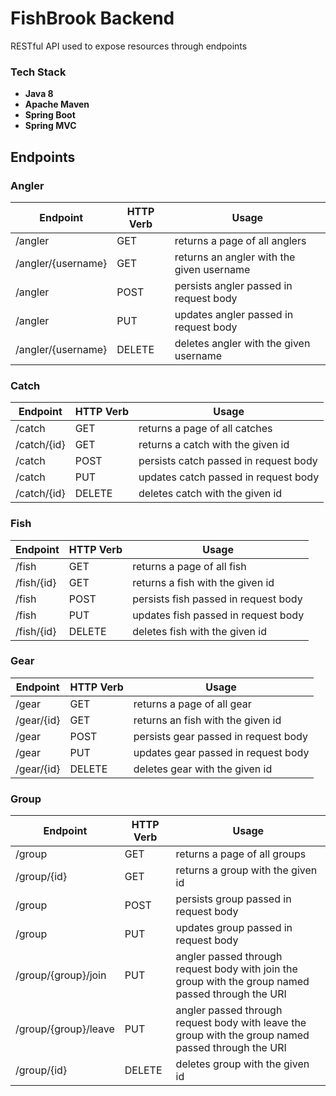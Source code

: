 # FishBrook Backend
RESTful API used to expose resources through endpoints

### Tech Stack
* __Java 8__
* __Apache Maven__
* __Spring Boot__
* __Spring MVC__

## Endpoints

### Angler
| Endpoint | HTTP Verb | Usage |
| --------- | ----------- | ----- |
| /angler    | GET | returns a page of all anglers  |
| /angler/{username}      | GET  | returns an angler with the given username  |
| /angler    | POST  | persists angler passed in request body |
| /angler    | PUT |  updates angler passed in request body  |
| /angler/{username}    | DELETE |  deletes angler with the given username  |

### Catch
| Endpoint | HTTP Verb | Usage |
| --------- | ----------- | ----- |
| /catch    | GET | returns a page of all catches  |
| /catch/{id}      | GET  | returns a catch with the given id  |
| /catch    | POST  | persists catch passed in request body |
| /catch    | PUT |  updates catch passed in request body  |
| /catch/{id}    | DELETE |  deletes catch with the given id  |

### Fish
| Endpoint | HTTP Verb | Usage |
| --------- | ----------- | ----- |
| /fish    | GET | returns a page of all fish  |
| /fish/{id}      | GET  | returns a fish with the given id  |
| /fish    | POST  | persists fish passed in request body |
| /fish    | PUT |  updates fish passed in request body  |
| /fish/{id}    | DELETE |  deletes fish with the given id  |

### Gear
| Endpoint | HTTP Verb | Usage |
| --------- | ----------- | ----- |
| /gear    | GET | returns a page of all gear  |
| /gear/{id}      | GET  | returns an fish with the given id  |
| /gear    | POST  | persists gear passed in request body |
| /gear    | PUT |  updates gear passed in request body  |
| /gear/{id}    | DELETE |  deletes gear with the given id  |

### Group
| Endpoint | HTTP Verb | Usage |
| --------- | ----------- | ----- |
| /group    | GET | returns a page of all groups  |
| /group/{id}      | GET  | returns a group with the given id  |
| /group    | POST  | persists group passed in request body |
| /group    | PUT |  updates group passed in request body  |
| /group/{group}/join    | PUT |  angler passed through request body with join the group with the group named passed through the URI |
| /group/{group}/leave    | PUT |  angler passed through request body with leave the group with the group named passed through the URI |
| /group/{id}    | DELETE |  deletes group with the given id  |
